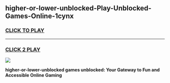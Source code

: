 
## higher-or-lower-unblocked-Play-Unblocked-Games-Online-1cynx
<h3>
<a href="https://premium76.site?title=higher-or-lower-unblocked&ref=25A">CLICK TO PLAY</a></h3>
<hr>

<h3>
<a href="https://premium76.site?title=higher-or-lower-unblocked&ref=25A">CLICK 2 PLAY</a>
  
</h3>

<a href="https://premium76.site?title=higher-or-lower-unblocked&ref=25A"><img src="https://clearcache.store/games.png"></a>


**higher-or-lower-unblocked games unblocked: Your Gateway to Fun and Accessible Online Gaming**
